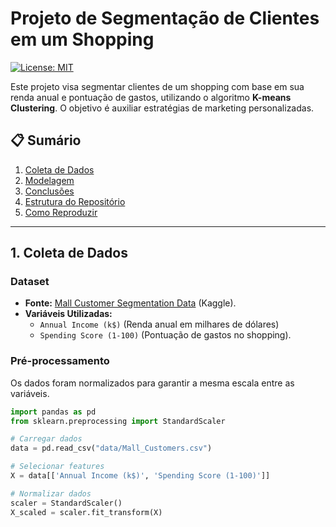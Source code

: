 # Projeto de Segmentação de Clientes em um Shopping

[![License: MIT](https://img.shields.io/badge/License-MIT-blue.svg)](https://opensource.org/licenses/MIT)

Este projeto visa segmentar clientes de um shopping com base em sua renda anual e pontuação de gastos, utilizando o algoritmo **K-means Clustering**. O objetivo é auxiliar estratégias de marketing personalizadas.

## 📋 Sumário
1. [Coleta de Dados](#coleta-de-dados)
2. [Modelagem](#modelagem)
3. [Conclusões](#conclusões)
4. [Estrutura do Repositório](#estrutura-do-repositório)
5. [Como Reproduzir](#como-reproduzir)

---

## 1. Coleta de Dados <a name="coleta-de-dados"></a>

### Dataset
- **Fonte:** [Mall Customer Segmentation Data](https://www.kaggle.com/datasets/vjchoudhary7/customer-segmentation-tutorial-in-python) (Kaggle).
- **Variáveis Utilizadas:**
  - `Annual Income (k$)` (Renda anual em milhares de dólares)
  - `Spending Score (1-100)` (Pontuação de gastos no shopping).

### Pré-processamento
Os dados foram normalizados para garantir a mesma escala entre as variáveis.

```python
import pandas as pd
from sklearn.preprocessing import StandardScaler

# Carregar dados
data = pd.read_csv("data/Mall_Customers.csv")

# Selecionar features
X = data[['Annual Income (k$)', 'Spending Score (1-100)']]

# Normalizar dados
scaler = StandardScaler()
X_scaled = scaler.fit_transform(X)
